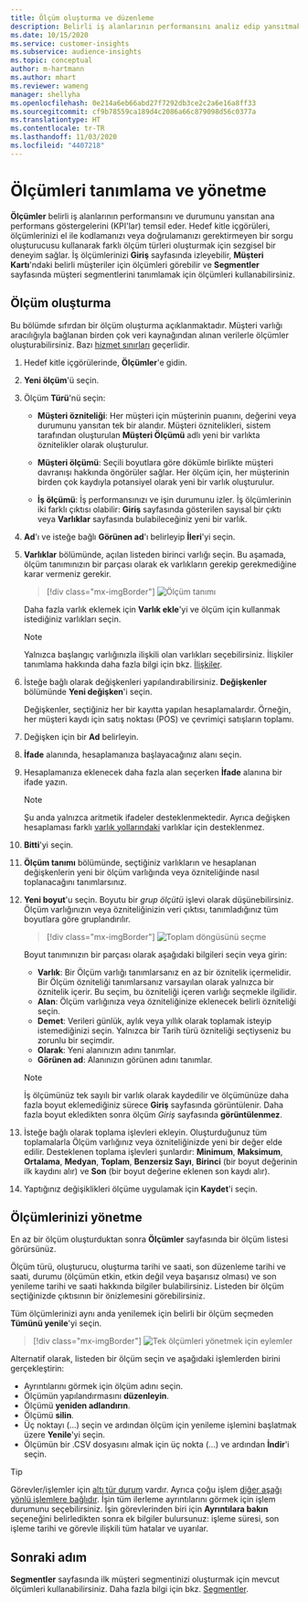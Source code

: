 ```yaml
---
title: Ölçüm oluşturma ve düzenleme
description: Belirli iş alanlarının performansını analiz edip yansıtmak için müşteri ile ilgili ölçümleri tanımlayın.
ms.date: 10/15/2020
ms.service: customer-insights
ms.subservice: audience-insights
ms.topic: conceptual
author: m-hartmann
ms.author: mhart
ms.reviewer: wameng
manager: shellyha
ms.openlocfilehash: 0e214a6eb66abd27f7292db3ce2c2a6e16a8ff33
ms.sourcegitcommit: cf9b78559ca189d4c2086a66c879098d56c0377a
ms.translationtype: HT
ms.contentlocale: tr-TR
ms.lasthandoff: 11/03/2020
ms.locfileid: "4407218"
---
```

# <a name="define-and-manage-measures"></a>Ölçümleri tanımlama ve yönetme

**Ölçümler** belirli iş alanlarının performansını ve durumunu yansıtan ana performans göstergelerini (KPI'lar) temsil eder. Hedef kitle içgörüleri, ölçümlerinizi el ile kodlamanızı veya doğrulamanızı gerektirmeyen bir sorgu oluşturucusu kullanarak farklı ölçüm türleri oluşturmak için sezgisel bir deneyim sağlar. İş ölçümlerinizi **Giriş** sayfasında izleyebilir, **Müşteri Kartı**'ndaki belirli müşteriler için ölçümleri görebilir ve **Segmentler** sayfasında müşteri segmentlerini tanımlamak için ölçümleri kullanabilirsiniz.

## <a name="create-a-measure"></a>Ölçüm oluşturma

Bu bölümde sıfırdan bir ölçüm oluşturma açıklanmaktadır. Müşteri varlığı aracılığıyla bağlanan birden çok veri kaynağından alınan verilerle ölçümler oluşturabilirsiniz. Bazı [hizmet sınırları](service-limits.md) geçerlidir.

1. Hedef kitle içgörülerinde, **Ölçümler**'e gidin.

2. **Yeni ölçüm**'ü seçin.

3. Ölçüm **Türü**'nü seçin:

   - **Müşteri özniteliği**: Her müşteri için müşterinin puanını, değerini veya durumunu yansıtan tek bir alandır. Müşteri öznitelikleri, sistem tarafından oluşturulan **Müşteri Ölçümü** adlı yeni bir varlıkta öznitelikler olarak oluşturulur.

   - **Müşteri ölçümü**: Seçili boyutlara göre dökümle birlikte müşteri davranışı hakkında öngörüler sağlar. Her ölçüm için, her müşterinin birden çok kaydıyla potansiyel olarak yeni bir varlık oluşturulur.

   - **İş ölçümü**: İş performansınızı ve işin durumunu izler. İş ölçümlerinin iki farklı çıktısı olabilir: **Giriş** sayfasında gösterilen sayısal bir çıktı veya **Varlıklar** sayfasında bulabileceğiniz yeni bir varlık.

4. **Ad**'ı ve isteğe bağlı **Görünen ad**'ı belirleyip **İleri**'yi seçin.

5. **Varlıklar** bölümünde, açılan listeden birinci varlığı seçin. Bu aşamada, ölçüm tanımınızın bir parçası olarak ek varlıkların gerekip gerekmediğine karar vermeniz gerekir.

   > [!div class="mx-imgBorder"]
   > ![Ölçüm tanımı](media/measure-definition.png "Ölçüm tanımı")

   Daha fazla varlık eklemek için **Varlık ekle**'yi ve ölçüm için kullanmak istediğiniz varlıkları seçin.

   > [!NOTE]
   > Yalnızca başlangıç varlığınızla ilişkili olan varlıkları seçebilirsiniz. İlişkiler tanımlama hakkında daha fazla bilgi için bkz. [İlişkiler](relationships.md).

6. İsteğe bağlı olarak değişkenleri yapılandırabilirsiniz. **Değişkenler** bölümünde **Yeni değişken**'i seçin.

   Değişkenler, seçtiğiniz her bir kayıtta yapılan hesaplamalardır. Örneğin, her müşteri kaydı için satış noktası (POS) ve çevrimiçi satışların toplamı.

7. Değişken için bir **Ad** belirleyin.

8. **İfade** alanında, hesaplamanıza başlayacağınız alanı seçin.

9. Hesaplamanıza eklenecek daha fazla alan seçerken **İfade** alanına bir ifade yazın.

   > [!NOTE]
   > Şu anda yalnızca aritmetik ifadeler desteklenmektedir. Ayrıca değişken hesaplaması farklı [varlık yollarındaki](relationships.md) varlıklar için desteklenmez.

10. **Bitti**'yi seçin.

11. **Ölçüm tanımı** bölümünde, seçtiğiniz varlıkların ve hesaplanan değişkenlerin yeni bir ölçüm varlığında veya özniteliğinde nasıl toplanacağını tanımlarsınız.

12. **Yeni boyut**'u seçin. Boyutu bir *grup ölçütü* işlevi olarak düşünebilirsiniz. Ölçüm varlığınızın veya özniteliğinizin veri çıktısı, tanımladığınız tüm boyutlara göre gruplandırılır.

    > [!div class="mx-imgBorder"]
    > ![Toplam döngüsünü seçme](media/measures-businessreport-measure-definition2.png "Toplam döngüsünü seçme")

    Boyut tanımınızın bir parçası olarak aşağıdaki bilgileri seçin veya girin:

    - **Varlık**: Bir Ölçüm varlığı tanımlarsanız en az bir öznitelik içermelidir. Bir Ölçüm özniteliği tanımlarsanız varsayılan olarak yalnızca bir öznitelik içerir. Bu seçim, bu özniteliği içeren varlığı seçmekle ilgilidir.
    - **Alan**: Ölçüm varlığınıza veya özniteliğinize eklenecek belirli özniteliği seçin.
    - **Demet**: Verileri günlük, aylık veya yıllık olarak toplamak isteyip istemediğinizi seçin. Yalnızca bir Tarih türü özniteliği seçtiyseniz bu zorunlu bir seçimdir.
    - **Olarak**: Yeni alanınızın adını tanımlar.
    - **Görünen ad**: Alanınızın görünen adını tanımlar.

    > [!NOTE]
    > İş ölçümünüz tek sayılı bir varlık olarak kaydedilir ve ölçümünüze daha fazla boyut eklemediğiniz sürece **Giriş** sayfasında görüntülenir. Daha fazla boyut ekledikten sonra ölçüm *Giriş* sayfasında **görüntülenmez**.

13. İsteğe bağlı olarak toplama işlevleri ekleyin. Oluşturduğunuz tüm toplamalarla Ölçüm varlığınız veya özniteliğinizde yeni bir değer elde edilir. Desteklenen toplama işlevleri şunlardır: **Minimum**, **Maksimum**, **Ortalama**, **Medyan**, **Toplam**, **Benzersiz Sayı**, **Birinci** (bir boyut değerinin ilk kaydını alır) ve **Son** (bir boyut değerine eklenen son kaydı alır).

14. Yaptığınız değişiklikleri ölçüme uygulamak için **Kaydet**'i seçin.

## <a name="manage-your-measures"></a>Ölçümlerinizi yönetme

En az bir ölçüm oluşturduktan sonra **Ölçümler** sayfasında bir ölçüm listesi görürsünüz.

Ölçüm türü, oluşturucu, oluşturma tarihi ve saati, son düzenleme tarihi ve saati, durumu (ölçümün etkin, etkin değil veya başarısız olması) ve son yenileme tarihi ve saati hakkında bilgiler bulabilirsiniz. Listeden bir ölçüm seçtiğinizde çıktısının bir önizlemesini görebilirsiniz.

Tüm ölçümlerinizi aynı anda yenilemek için belirli bir ölçüm seçmeden **Tümünü yenile**'yi seçin.

> [!div class="mx-imgBorder"]
> ![Tek ölçümleri yönetmek için eylemler](media/measure-actions.png "Tek ölçümleri yönetmek için eylemler")

Alternatif olarak, listeden bir ölçüm seçin ve aşağıdaki işlemlerden birini gerçekleştirin:

- Ayrıntılarını görmek için ölçüm adını seçin.
- Ölçümün yapılandırmasını **düzenleyin**.
- Ölçümü **yeniden adlandırın**.
- Ölçümü **silin**.
- Üç noktayı (...) seçin ve ardından ölçüm için yenileme işlemini başlatmak üzere **Yenile**'yi seçin.
- Ölçümün bir .CSV dosyasını almak için üç nokta (...) ve ardından **İndir**'i seçin.

> [!TIP]
> Görevler/işlemler için [altı tür durum](system.md#status-types) vardır. Ayrıca çoğu işlem [diğer aşağı yönlü işlemlere bağlıdır](system.md#refresh-policies). İşin tüm ilerleme ayrıntılarını görmek için işlem durumunu seçebilirsiniz. İşin görevlerinden biri için **Ayrıntılara bakın** seçeneğini belirledikten sonra ek bilgiler bulursunuz: işleme süresi, son işleme tarihi ve görevle ilişkili tüm hatalar ve uyarılar.

## <a name="next-step"></a>Sonraki adım

**Segmentler** sayfasında ilk müşteri segmentinizi oluşturmak için mevcut ölçümleri kullanabilirsiniz. Daha fazla bilgi için bkz. [Segmentler](segments.md).
